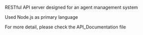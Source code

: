 RESTful API server designed for an agent management system

Used Node.js as primary language

For more detail, please check the API_Documentation file
